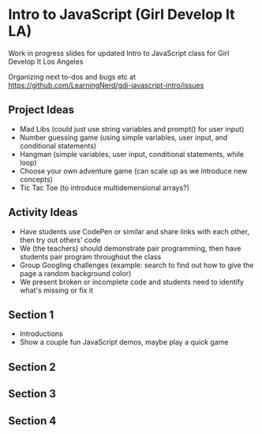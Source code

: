 # Intro to JavaScript (Girl Develop It LA)

Work in progress slides for updated Intro to JavaScript class for Girl Develop It Los Angeles

Organizing next to-dos and bugs etc at https://github.com/LearningNerd/gdi-javascript-intro/issues

## Project Ideas

- Mad Libs (could just use string variables and prompt() for user input)
- Number guessing game (using simple variables, user input, and conditional statements)
- Hangman (simple variables, user input, conditional statements, while loop)
- Choose your own adventure game (can scale up as we introduce new concepts)
- Tic Tac Toe (to introduce multidemensional arrays?)

## Activity Ideas

- Have students use CodePen or similar and share links with each other, then try out others' code
- We (the teachers) should demonstrate pair programming, then have students pair program throughout the class
- Group Googling challenges (example: search to find out how to give the page a random background color)
- We present broken or incomplete code and students need to identify what's missing or fix it

## Section 1

- Introductions
- Show a couple fun JavaScript demos, maybe play a quick game

## Section 2

## Section 3

## Section 4
